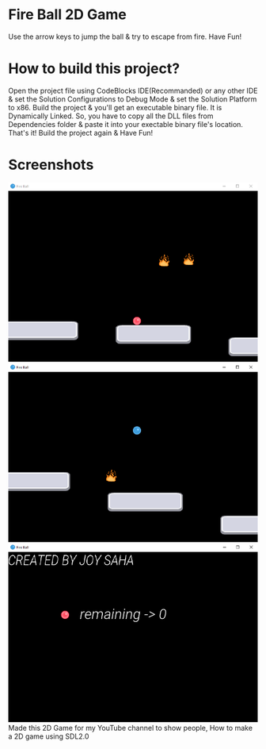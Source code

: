 # Fire Ball 2D Game
Use the arrow keys to jump the ball & try to escape from fire. Have Fun!

# How to build this project?
Open the project file using CodeBlocks IDE(Recommanded) or any other IDE & set the Solution Configurations to Debug Mode & set the Solution Platform to x86. Build the project & you'll get an executable binary file. It is Dynamically Linked. So, you have to copy all the DLL files from Dependencies folder & paste it into your exectable binary file's location. That's it! Build the project again & Have Fun!

# Screenshots
![FireBall](/Resources/Branding/1.png?raw=true"Screenshots")
![FireBall](/Resources/Branding/2.png?raw=true"Screenshots")
![FireBall](/Resources/Branding/3.png?raw=true"Screenshots")
Made this 2D Game for my YouTube channel to show people, How to make a 2D game using SDL2.0
